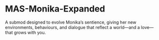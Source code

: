 # MAS-Monika-Expanded
A submod designed to evolve Monika’s sentience, giving her new environments, behaviours, and dialogue that reflect a world—and a love—that grows with you.
